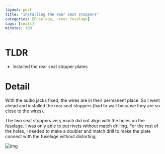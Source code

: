```yaml
---
layout: post
title: "Installing the rear seat stoppers"
categories: [Fuselage, ~rear_fuselage]
tags: [seats]
minutes: 180
---
```


# TLDR

- Installed the rear seat stopper plates

# Detail

With the audio jacks fixed, the wires are in their permanent place. So I went ahead and installed the rear seat stoppers (had to wait because they are so close to the wires).

The two seat stoppers very much did not align with the holes on the fuselage. I was only able to put rivets without match drilling. For the rest of the holes, I needed to make a doubler and match drill to make the plate connect with the fuselage without distorting.

![img](https://lh3.googleusercontent.com/pw/AP1GczO_-h_ZJ4YrFQNht2sW0_u8R_LKTExzGxZ47zsChXr7ljXWgvJwZWO6sqVplsiqhWGcCWkPrtR8viC1Dws3UkoNt-DVHVP2NLc5Rms4qUuLbFPMUY0_McqqMuWFgkgD_CT05m1toPLxDayLxvQmToLGCQ=w2282-h1712-s-no-gm?authuser=0)